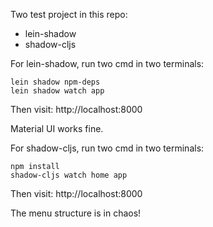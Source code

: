 Two test project in this repo:
- lein-shadow
- shadow-cljs

For lein-shadow, run two cmd in two terminals:

    lein shadow npm-deps
    lein shadow watch app

Then visit: http://localhost:8000

Material UI works fine.


For shadow-cljs, run two cmd in two terminals:

    npm install
    shadow-cljs watch home app

Then visit: http://localhost:8000

The menu structure is in chaos!
